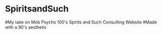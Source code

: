 # SpiritsandSuch
#My take on Mob Psycho 100's Spirits and Such Consulting Website
#Made with a 90's aesthetic 
